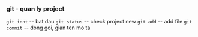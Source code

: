 ### git - quan ly project
`git innt` -- bat dau
`git status` -- check project new
`git add` -- add file
`git commit` -- dong goi, gian ten mo ta